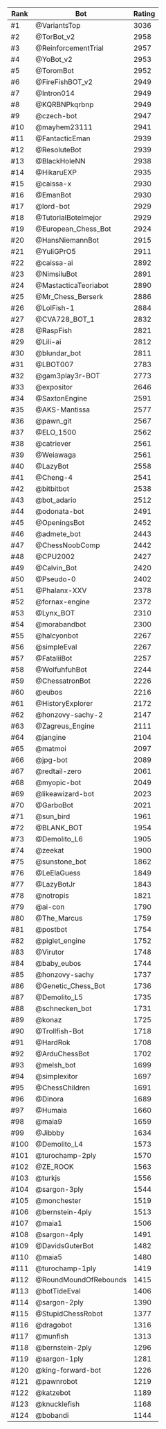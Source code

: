 Rank|Bot|Rating
---|---|---
#1|@VariantsTop|3036
#2|@TorBot_v2|2958
#3|@ReinforcementTrial|2957
#4|@YoBot_v2|2953
#5|@ToromBot|2952
#6|@FireFishBOT_v2|2949
#7|@Intron014|2949
#8|@KQRBNPkqrbnp|2949
#9|@czech-bot|2947
#10|@mayhem23111|2941
#11|@FantacticEman|2939
#12|@ResoluteBot|2939
#13|@BlackHoleNN|2938
#14|@HikaruEXP|2935
#15|@caissa-x|2930
#16|@EmanBot|2930
#17|@lord-bot|2929
#18|@TutorialBotelmejor|2929
#19|@European_Chess_Bot|2924
#20|@HansNiemannBot|2915
#21|@YuliGPrO5|2911
#22|@caissa-ai|2892
#23|@NimsiluBot|2891
#24|@MastacticaTeoriabot|2890
#25|@Mr_Chess_Berserk|2886
#26|@LolFish-1|2884
#27|@CVA728_BOT_1|2832
#28|@RaspFish|2821
#29|@Lili-ai|2812
#30|@blundar_bot|2811
#31|@LBOT007|2783
#32|@gam3play3r-BOT|2773
#33|@expositor|2646
#34|@SaxtonEngine|2591
#35|@AKS-Mantissa|2577
#36|@pawn_git|2567
#37|@ELO_1500|2562
#38|@catriever|2561
#39|@Weiawaga|2561
#40|@LazyBot|2558
#41|@Cheng-4|2541
#42|@bitbitbot|2538
#43|@bot_adario|2512
#44|@odonata-bot|2491
#45|@OpeningsBot|2452
#46|@admete_bot|2443
#47|@ChessNoobComp|2442
#48|@CPU2002|2427
#49|@Calvin_Bot|2420
#50|@Pseudo-0|2402
#51|@Phalanx-XXV|2378
#52|@fornax-engine|2372
#53|@Lynx_BOT|2310
#54|@morabandbot|2300
#55|@halcyonbot|2267
#56|@simpleEval|2267
#57|@FataliiBot|2257
#58|@WolfuhfuhBot|2244
#59|@ChessatronBot|2226
#60|@eubos|2216
#61|@HistoryExplorer|2172
#62|@honzovy-sachy-2|2147
#63|@Zagreus_Engine|2111
#64|@jangine|2104
#65|@matmoi|2097
#66|@jpg-bot|2089
#67|@redtail-zero|2061
#68|@myopic-bot|2049
#69|@likeawizard-bot|2023
#70|@GarboBot|2021
#71|@sun_bird|1961
#72|@BLANK_BOT|1954
#73|@Demolito_L6|1905
#74|@zeekat|1900
#75|@sunstone_bot|1862
#76|@LeElaGuess|1849
#77|@LazyBotJr|1843
#78|@notropis|1821
#79|@ai-con|1790
#80|@The_Marcus|1759
#81|@postbot|1754
#82|@piglet_engine|1752
#83|@Virutor|1748
#84|@baby_eubos|1744
#85|@honzovy-sachy|1737
#86|@Genetic_Chess_Bot|1736
#87|@Demolito_L5|1735
#88|@schnecken_bot|1731
#89|@konaz|1725
#90|@Trollfish-Bot|1718
#91|@HardRok|1708
#92|@ArduChessBot|1702
#93|@melsh_bot|1699
#94|@simplexitor|1697
#95|@ChessChildren|1691
#96|@Dinora|1689
#97|@Humaia|1660
#98|@maia9|1659
#99|@Jibbby|1634
#100|@Demolito_L4|1573
#101|@turochamp-2ply|1570
#102|@ZE_ROOK|1563
#103|@turkjs|1556
#104|@sargon-3ply|1544
#105|@monchester|1519
#106|@bernstein-4ply|1513
#107|@maia1|1506
#108|@sargon-4ply|1491
#109|@DavidsGuterBot|1482
#110|@maia5|1480
#111|@turochamp-1ply|1419
#112|@RoundMoundOfRebounds|1415
#113|@botTideEval|1406
#114|@sargon-2ply|1390
#115|@StupidChessRobot|1377
#116|@dragobot|1316
#117|@munfish|1313
#118|@bernstein-2ply|1296
#119|@sargon-1ply|1281
#120|@king-forward-bot|1226
#121|@pawnrobot|1219
#122|@katzebot|1189
#123|@knucklefish|1168
#124|@bobandi|1144
